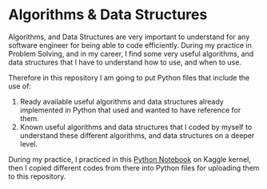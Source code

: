# Algorithms & Data Structures

Algorithms, and Data Structures are very important to understand for any software engineer for being able to code efficiently. During my practice in Problem Solving, and in my career, I find some very useful algorithms, and data structures that I have to understand how to use, and when to use. 

Therefore in this repository I am going to put Python files that include the use of:
1. Ready available useful algorithms and data structures already implemented in Python that used and wanted to have reference for them.
2. Known useful algorithms and data structures that I coded by myself to understand these different algorithms, and data structures on a deeper level.

During my practice, I practiced in this [Python Notebook](https://www.kaggle.com/bahgat94/algorithms-data-structures/edit) on Kaggle kernel, then I copied different codes from there into Python files for uploading them to this repository.
